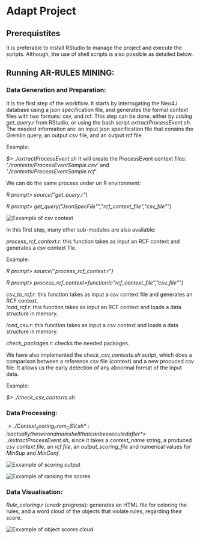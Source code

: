 # Adapt Project

## Prerequistites
 
It is preferable to install RStudio to manage the project and execute the scripts. Although, the use of shell scripts is also possible as detailed below.
 
## Running AR-RULES MINING: 
### Data Generation and Preparation:
It is the first step of the workflow. It starts by interrogating the Neo4J database using a json specification file, and generates the formal context files with two formats: csv, and rcf.
This step can be done, either by *calling get_query.r* from RStudio, or using the bash script *extractProcessEvent.sh*. The needed information are: an input json specification file that conains the Gremlin query, an output csv file, and an output rcf file.

Example: 

*$> ./extractProcessEvent.sh*
It will create the ProcessEvent context files: *'./contexts/ProcessEventSample.csv'* and *'./contexts/PrecessEventSample.rcf'*.

We can do the same process under un R environment:

*R prompt> source("get_auery.r")*

*R prompt> get_query("JsonSpecFile"","rcf_context_file","csv_file"")*

![Exxample of csv context](/home/terminator2/Documents/Adapt_Project/Reports/context.jpeg)

In this first step, many other sub-modules are also available:

*process_rcf_context.r*:  this function takes as input an RCF context and generates a csv context file.

Example:

*R prompt> source("process_rcf_context.r")*

*R prompt> process_rcf_context=function(c"rcf_context_file","csv_file"")*

*csv_to_rcf.r*:  this function takes as input a csv context file and generates an RCF context.  
*load_rcf.r*:  this function takes as input an RCF context and loads a data structure in memory.

*load_csv.r*: this function takes as input a csv context and loads a data structure in memory.

*check_packages.r*: checks the needed packages.

We have also implemented the *check_csv_contexts.sh* script, which does a comparison between a reference csv file (context) and a new procuced csv file. It allows us the early detection of any abnormal format of the input data.

Example: 

*$> ./check_csv_contexts.sh*

### Data Processing:

*$> ./Context_scoring_From_CSV.sh*: is actually the second main shell that can be executed after *$> ./extractProcessEvent.sh*, since it takes a *context_name* string, a produced *csv context file*, an *rcf file*, an *output_scoring_file* and numerical values for *MinSup* and *MinConf*.

![Exxample of scoring output](/home/terminator2/Documents/Adapt_Project/Reports/rank.jpeg)

![Exxample of ranking the scores](/home/terminator2/Documents/Adapt_Project/Reports/rank2.jpeg)

 
 ### Data Visualisation:
 
 *Rule_coloring.r* (unedr progress): generates an HTML file for coloring the rules, and a word cloud of the objects that violate rules, regarding their score.
 

![Exxample of object scores cloud](/home/terminator2/Documents/Adapt_Project/Reports/cloud.jpeg)
